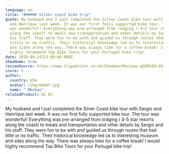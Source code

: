 ```yaml
---
language: en
title: "###### Silver coast bike trip"
quote: My husband and I just completed the Silver Coast bike tour with Sergio
  and Henrique last week. It was our first fully supported bike tour. The tour
  was wonderful! Everything was pre-arranged from lodging ( 4-5 star resorts
  along the coast) to meals and transportation and other details by Sergio and
  his staff. They were fun to be with and guided us through routes that had
  little or no traffic. Their historical knowledge led us to interesting museum
  and sites along the way. There was always time for a coffee break! I would
  highly recommend Top Bike Tours for your Portugal bike trip!
date: 2019-09-24T23:00:00.000Z
showHome: true
reviewSource: https://www.tripadvisor.co.uk/ShowUserReviews-g189180-d4105907-r712858728-Top_Bike_tours_Portugal-Porto_Porto_District_Northern_Portugal.html
score: 5
author:
  country: USA
  avatar: /img/emmet.jpg
  name: " Mbcbwy"
relatedProduct: SC 01
---
```

My husband and I just completed the Silver Coast bike tour with Sergio and Henrique last week. It was our first fully supported bike tour. The tour was wonderful! Everything was pre-arranged from lodging ( 4-5 star resorts along the coast) to meals and transportation and other details by Sergio and his staff. They were fun to be with and guided us through routes that had little or no traffic. Their historical knowledge led us to interesting museum and sites along the way. There was always time for a coffee break! I would highly recommend Top Bike Tours for your Portugal bike trip!